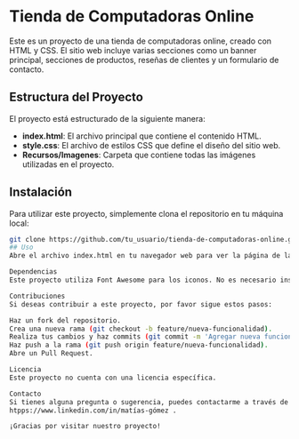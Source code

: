 # Tienda de Computadoras Online

Este es un proyecto de una tienda de computadoras online, creado con HTML y CSS. El sitio web incluye varias secciones como un banner principal, secciones de productos, reseñas de clientes y un formulario de contacto.

## Estructura del Proyecto

El proyecto está estructurado de la siguiente manera:

- **index.html**: El archivo principal que contiene el contenido HTML.
- **style.css**: El archivo de estilos CSS que define el diseño del sitio web.
- **Recursos/Imagenes**: Carpeta que contiene todas las imágenes utilizadas en el proyecto.

## Instalación

Para utilizar este proyecto, simplemente clona el repositorio en tu máquina local:

```bash
git clone https://github.com/tu_usuario/tienda-de-computadoras-online.git
## Uso
Abre el archivo index.html en tu navegador web para ver la página de la tienda de computadoras online.

Dependencias
Este proyecto utiliza Font Awesome para los iconos. No es necesario instalar nada adicional ya que se incluye a través de un CDN.

Contribuciones
Si deseas contribuir a este proyecto, por favor sigue estos pasos:

Haz un fork del repositorio.
Crea una nueva rama (git checkout -b feature/nueva-funcionalidad).
Realiza tus cambios y haz commits (git commit -m 'Agregar nueva funcionalidad').
Haz push a la rama (git push origin feature/nueva-funcionalidad).
Abre un Pull Request.

Licencia
Este proyecto no cuenta con una licencia específica.

Contacto
Si tienes alguna pregunta o sugerencia, puedes contactarme a través de matthygomez87@gmail.com o visitar mi perfil de LinkedIn
htpps://www.linkedin.com/in/matías-gómez .

¡Gracias por visitar nuestro proyecto!
